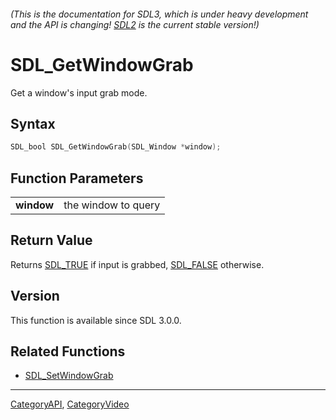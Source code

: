 ###### (This is the documentation for SDL3, which is under heavy development and the API is changing! [SDL2](https://wiki.libsdl.org/SDL2/) is the current stable version!)
# SDL_GetWindowGrab

Get a window's input grab mode.

## Syntax

```c
SDL_bool SDL_GetWindowGrab(SDL_Window *window);

```

## Function Parameters

|                |                     |
| -------------- | ------------------- |
| **window**     | the window to query |

## Return Value

Returns [SDL_TRUE](SDL_TRUE) if input is grabbed, [SDL_FALSE](SDL_FALSE)
otherwise.

## Version

This function is available since SDL 3.0.0.

## Related Functions

* [SDL_SetWindowGrab](SDL_SetWindowGrab)

----
[CategoryAPI](CategoryAPI), [CategoryVideo](CategoryVideo)

